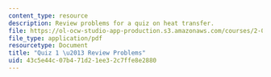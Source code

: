 ```yaml
---
content_type: resource
description: Review problems for a quiz on heat transfer.
file: https://ol-ocw-studio-app-production.s3.amazonaws.com/courses/2-051-introduction-to-heat-transfer-fall-2015/43c5e44c07b471d21ee32c7ffe8e2880_MIT2_051F15_Quiz1_RvwProb.pdf
file_type: application/pdf
resourcetype: Document
title: "Quiz 1 \u2013 Review Problems"
uid: 43c5e44c-07b4-71d2-1ee3-2c7ffe8e2880
---
```

